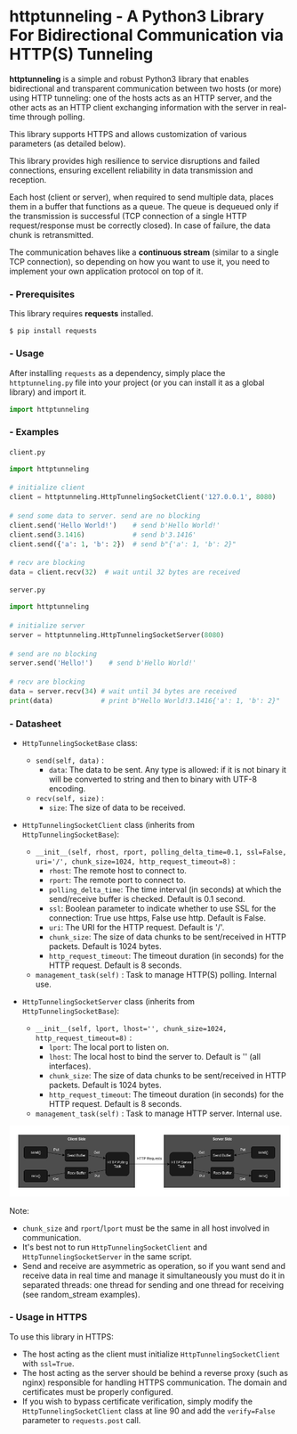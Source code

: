 # httptunneling - A Python3 Library For Bidirectional Communication via HTTP(S) Tunneling

**httptunneling** is a simple and robust Python3 library that enables bidirectional and transparent communication between two hosts (or more) using HTTP tunneling: one of the hosts acts as an HTTP server, and the other acts as an HTTP client exchanging information with the server in real-time through polling.

This library supports HTTPS and allows customization of various parameters (as detailed below).

This library provides high resilience to service disruptions and failed connections, ensuring excellent reliability in data transmission and reception.

Each host (client or server), when required to send multiple data, places them in a buffer that functions as a queue. The queue is dequeued only if the transmission is successful (TCP connection of a single HTTP request/response must be correctly closed). In case of failure, the data chunk is retransmitted.

The communication behaves like a **continuous stream** (similar to a single TCP connection), so depending on how you want to use it, you need to implement your own application protocol on top of it.

### - Prerequisites

This library requires **requests** installed.
```
$ pip install requests
```

### - Usage

After installing `requests` as a dependency, simply place the `httptunneling.py` file into your project (or you can install it as a global library) and import it.
```python
import httptunneling
```

### - Examples

`client.py`
```python
import httptunneling

# initialize client
client = httptunneling.HttpTunnelingSocketClient('127.0.0.1', 8080)

# send some data to server. send are no blocking
client.send('Hello World!')    # send b'Hello World!'
client.send(3.1416)            # send b'3.1416'
client.send({'a': 1, 'b': 2})  # send b"{'a': 1, 'b': 2}"

# recv are blocking
data = client.recv(32)  # wait until 32 bytes are received
```

`server.py`
```python
import httptunneling

# initialize server
server = httptunneling.HttpTunnelingSocketServer(8080)

# send are no blocking
server.send('Hello!')    # send b'Hello World!'

# recv are blocking
data = server.recv(34) # wait until 34 bytes are received
print(data)            # print b"Hello World!3.1416{'a': 1, 'b': 2}"
```

### - Datasheet

- `HttpTunnelingSocketBase` class:
    - `send(self, data)` :
        - `data`: The data to be sent. Any type is allowed: if it is not binary it will be converted to string and then to binary with UTF-8 encoding.
    - `recv(self, size)` : 
        - `size`: The size of data to be received.

- `HttpTunnelingSocketClient` class (inherits from `HttpTunnelingSocketBase`):
    - `__init__(self, rhost, rport, polling_delta_time=0.1, ssl=False, uri='/', chunk_size=1024, http_request_timeout=8)` : 
        - `rhost`: The remote host to connect to.
        - `rport`: The remote port to connect to.
        - `polling_delta_time`: The time interval (in seconds) at which the send/receive buffer is checked. Default is 0.1 second.
        - `ssl`: Boolean parameter to indicate whether to use SSL for the connection: True use https, False use http. Default is False.
        - `uri`: The URI for the HTTP request. Default is '/'.
        - `chunk_size`: The size of data chunks to be sent/received in HTTP packets. Default is 1024 bytes.
        - `http_request_timeout`: The timeout duration (in seconds) for the HTTP request. Default is 8 seconds.
    - `management_task(self)` : Task to manage HTTP(S) polling. Internal use.

- `HttpTunnelingSocketServer` class (inherits from `HttpTunnelingSocketBase`):
    - `__init__(self, lport, lhost='', chunk_size=1024, http_request_timeout=8)` : 
        - `lport`: The local port to listen on.
        - `lhost`: The local host to bind the server to. Default is '' (all interfaces).
        - `chunk_size`: The size of data chunks to be sent/received in HTTP packets. Default is 1024 bytes.
        - `http_request_timeout`: The timeout duration (in seconds) for the HTTP request. Default is 8 seconds.
    - `management_task(self)` : Task to manage HTTP server. Internal use.

![Structure of communication functioning.](doc/how_communication_work.png)

Note:
 - `chunk_size` and `rport`/`lport` must be the same in all host involved in communication.
 - It's best not to run `HttpTunnelingSocketClient` and `HttpTunnelingSocketServer` in the same script.
 - Send and receive are asymmetric as operation, so if you want send and receive data in real time and manage it simultaneously you must do it in separated threads: one thread for sending and one thread for receiving (see random_stream examples).

### - Usage in HTTPS

To use this library in HTTPS:

 - The host acting as the client must initialize `HttpTunnelingSocketClient` with `ssl=True`.
 - The host acting as the server should be behind a reverse proxy (such as nginx) responsible for handling HTTPS communication. The domain and certificates must be properly configured.
 - If you wish to bypass certificate verification, simply modify the `HttpTunnelingSocketClient` class at line 90 and add the `verify=False` parameter to `requests.post` call.